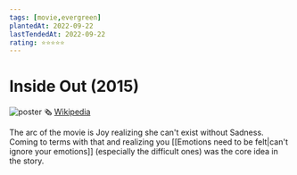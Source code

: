 ```yaml
---
tags: [movie,evergreen]
plantedAt: 2022-09-22
lastTendedAt: 2022-09-22
rating: ⭐⭐⭐⭐⭐
---
```


# Inside Out (2015)

![poster](https://m.media-amazon.com/images/I/91xg89rcT-L._AC_SY679_.jpg)
🗞️ [Wikipedia](https://en.wikipedia.org/wiki/Inside_Out_(2015_film))

The arc of the movie is Joy realizing she can't exist without Sadness. Coming to terms with that and realizing you [[Emotions need to be felt|can't ignore your emotions]] (especially the difficult ones) was the core idea in the story.
